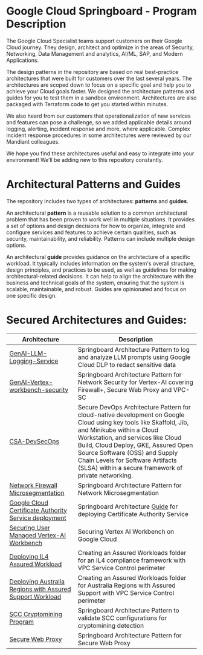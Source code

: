 # Google Cloud Springboard - Program Description

The Google Cloud Specialist teams support customers on their  Google Cloud journey. They design, architect and optimize in the areas of Security, Networking, Data Management and analytics, AI/ML, SAP, and Modern Applications.

The design patterns in the repository are based on real best-practice architectures that were built for customers over the last several years. The architectures are scoped down to focus on a specific goal and help you to achieve your Cloud goals faster. We designed  the architecture patterns and guides for you to test them in a sandbox environment. Architectures are also packaged with Terraform code to get you started within minutes.

We also heard from our customers that operationalization of new services and features can pose a challenge, so we added applicable details around logging, alerting, incident response and more, where applicable. Complex incident response procedures in some architectures were reviewed by our Mandiant colleagues. 

We hope you find these architectures useful and easy to integrate into your environment! We’ll be adding new to this repository constantly. 


# Architectural Patterns and Guides

The repository includes two types of architectures: **patterns** and **guides**.

An architectural **pattern** is a reusable solution to a common architectural problem that has been proven to work well in multiple situations. It provides a set of options and design decisions for how to organize, integrate and configure services and features to achieve certain qualities, such as security, maintainability, and reliability. Patterns can include multiple design options.

An architectural **guide** provides guidance on the architecture of a specific workload. It typically includes information on the system's overall structure, design principles, and practices to be used, as well as guidelines for making architectural-related decisions. It can help to align the architecture with the business and technical goals of the system, ensuring that the system is scalable, maintainable, and robust. Guides are opinionated and focus on one specific design.   



# Secured Architectures and Guides:

<table>
  <thead>
    <tr>
      <th><strong>Architecture</strong></th>
      <th><strong>Description</strong></th>
    </tr>
  </thead>
  <tbody>
     <tr>
      <td><a href="https://github.com/GCP-Architecture-Guides/gcp-llm-logging"> GenAI-LLM-Logging-Service </a>        </td>
      <td>Springboard Architecture Pattern to log and analyze LLM prompts using Google Cloud DLP to redact sensitive data </td>
    </tr>
      <tr>
      <td><a href="https://github.com/GCP-Architecture-Guides/GenAI-Vertex-workbench-security"> GenAI-Vertex-workbench-security </a>        </td>
      <td>Springboard Architecture Pattern for Network Security for Vertex-AI covering Firewall+, Secure Web Proxy and VPC-SC </td>
    </tr>
    <tr>
      <td><a href="https://github.com/GCP-Architecture-Guides/CSA-DevSecOps"> CSA-DevSecOps </a>        </td>
      <td>Secure DevOps Architecture Pattern for cloud-native development on Google Cloud using key tools like Skaffold, Jib, and Minikube within a Cloud Workstation, and services like Cloud Build, Cloud Deploy, GKE, Assured Open Source Software (OSS) and Supply Chain Levels for Software Artifacts (SLSA) within a secure framework of private networking. </td>
    </tr>
    <tr>
      <td><a href="https://github.com/GCP-Architecture-Guides/csa-fw-microsegmentation">Network Firewall Microsegmentation </a></td>
      <td>Springboard Architecture Pattern for Network Microsegmentation </td>
    </tr>
    <tr>
      <td><a href="https://github.com/GCP-Architecture-Guides/csa-certificate-authority-service">Google Cloud Certificate Authority Service deployment </a></td>
      <td>Springboard Architecture <u>Guide</u> for deploying Certificate Authority Service</td>
    </tr>
        <tr>
      <td><a href="https://github.com/GCP-Architecture-Guides/csa-gen-ai-dlp-integration">Securing User Managed Vertex-AI Workbench </a></td>
      <td>Securing Vertex AI Workbench on Google Cloud</td>
    </tr>
    <tr>
      <td><a href="https://github.com/GCP-Architecture-Guides/csa-il4-assured-workload">Deploying IL4 Assured Workload </a></td>
      <td>Creating an Assured Workloads folder for an IL4 compliance framework with VPC Service Control perimeter</td>
    </tr>
    <tr>
      <td><a href="https://github.com/GCP-Architecture-Guides/assured-workloads-australia">Deploying Australia Regions with Assured Support Workload </a></td>
      <td>Creating an Assured Workloads folder for Australia Regions with Assured Support with VPC Service Control perimeter</td>
    </tr>
   <tr>
      <td><a href="https://github.com/GCP-Architecture-Guides/SCC-cryptomining-detection">SCC Cryptomining Program </a></td>
      <td>Springboard Architecture Pattern to validate SCC configurations for cryptomining detection </td>
    </tr>
    <tr>
      <td><a href="https://github.com/GCP-Architecture-Guides/csa-swp-vertex-ai"> Secure Web Proxy </a></td>
      <td>Springboard Architecture Pattern for Secure Web Proxy </td>
    </tr>
  </tbody>
</table>
